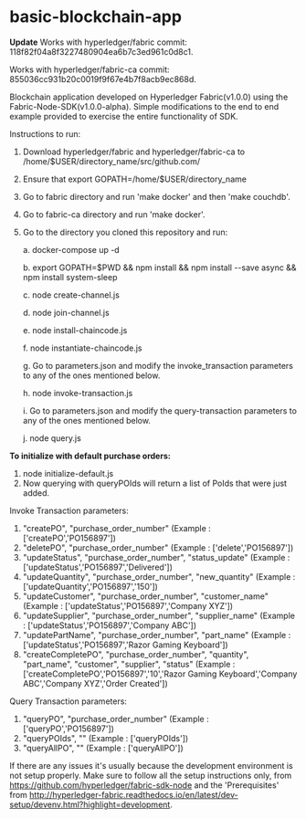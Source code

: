 # basic-blockchain-app

**Update**
Works with hyperledger/fabric commit: 118f82f04a8f3227480904ea6b7c3ed961c0d8c1.

Works with hyperledger/fabric-ca commit: 855036cc931b20c0019f9f67e4b7f8acb9ec868d.

Blockchain application developed on Hyperledger Fabric(v1.0.0) using the Fabric-Node-SDK(v1.0.0-alpha). Simple modifications to the end to end example provided to exercise the entire functionality of SDK.

Instructions to run:

1. Download hyperledger/fabric and hyperledger/fabric-ca to /home/$USER/directory_name/src/github.com/
2. Ensure that export GOPATH=/home/$USER/directory_name
3. Go to fabric directory and run 'make docker' and then 'make couchdb'.
4. Go to fabric-ca directory and run 'make docker'.
5. Go to the directory you cloned this repository and run:

	a. docker-compose up -d

	b. export GOPATH=$PWD && npm install && npm install --save async && npm install system-sleep

	c. node create-channel.js

	d. node join-channel.js

	e. node install-chaincode.js

	f. node instantiate-chaincode.js

	g. Go to parameters.json and modify the invoke_transaction parameters to any of the ones mentioned below.

	h. node invoke-transaction.js

	i. Go to parameters.json and modify the query-transaction parameters to any of the ones mentioned below.

	j. node query.js


**To initialize with default purchase orders:**
1. node initialize-default.js
2. Now querying with queryPOIds will return a list of PoIds that were just added.



Invoke Transaction parameters:
1. "createPO", "purchase_order_number" (Example : ['createPO','PO156897'])
2. "deletePO", "purchase_order_number" (Example : ['delete','PO156897'])
3. "updateStatus", "purchase_order_number", "status_update" (Example : ['updateStatus','PO156897','Delivered'])
4. "updateQuantity", "purchase_order_number", "new_quantity" (Example : ['updateQuantity','PO156897','150'])
5. "updateCustomer", "purchase_order_number", "customer_name" (Example : ['updateStatus','PO156897','Company XYZ'])
6. "updateSupplier", "purchase_order_number", "supplier_name" (Example : ['updateStatus','PO156897','Company ABC'])
7. "updatePartName", "purchase_order_number", "part_name" (Example : ['updateStatus','PO156897','Razor Gaming Keyboard'])
8. "createCompletePO", "purchase_order_number", "quantity", "part_name", "customer", "supplier", "status" (Example : ['createCompletePO','PO156897','10','Razor Gaming Keyboard','Company ABC','Company XYZ','Order Created'])

Query Transaction parameters:
1. "queryPO", "purchase_order_number" (Example : ['queryPO','PO156897'])
2. "queryPOIds", "" (Example : ['queryPOIds'])
3. "queryAllPO", "" (Example : ['queryAllPO'])

If there are any issues it's usually because the development environment is not setup properly. Make sure to follow all the setup instructions only, from https://github.com/hyperledger/fabric-sdk-node and the 'Prerequisites' from http://hyperledger-fabric.readthedocs.io/en/latest/dev-setup/devenv.html?highlight=development.
